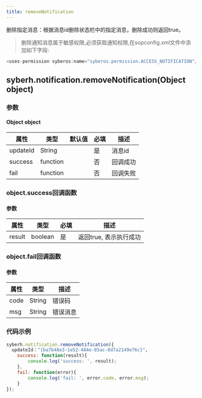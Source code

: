 ```yaml
---
title: removeNotification
---
```



删除指定消息：根据消息id删除状态栏中的指定消息，删除成功则返回true。


> 删除通知消息属于敏感权限,必须获取通知权限,在sopconfig.xml文件中添加如下字段:

``` javascript
<uses-permission syberos:name="syberos.permission.ACCESS_NOTIFICATION"/>
```

## syberh.notification.removeNotification(Object object)
### 参数
#### Object object
| 属性     | 类型   | 默认值  |  必填 | 描述                         |
| ---------- | ------- | -------- | ---------------- | ----------------------------------
| updateId | String |        | 是       | 消息id                    |
| success | function |        | 否       | 回调成功                    |
| fail   | function |        | 否       | 回调失败                    |

### object.success回调函数
#### 参数
| 属性     | 类型    | 必填 | 描述                     |
| ---------- | ------- | -------- | ---------------------- |
| result | boolean  | 是     | 返回true, 表示执行成功  |

### object.fail回调函数
#### 参数
| 属性 | 类型   | 描述     |
| ---- | ------ | -------- |
| code | String | 错误码   |
| msg  | String | 错误消息 |



### 代码示例
``` javascript
syberh.notification.removeNotification({
  updateId："{ba7b48e3-1e52-484e-85ac-0d7a2149e76c}"，
	success: function(result){
		console.log('success: ', result);
	},
	fail: function(error){
		console.log('fail: ', error.code, error.msg);
	}
});
```
